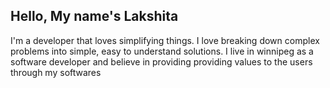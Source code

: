 ## Hello, My name's Lakshita

<p> I'm a developer that loves simplifying things. I love breaking down complex problems into simple, easy to understand solutions. I live in winnipeg as a software developer and believe in providing providing values to the users through my softwares</p>
